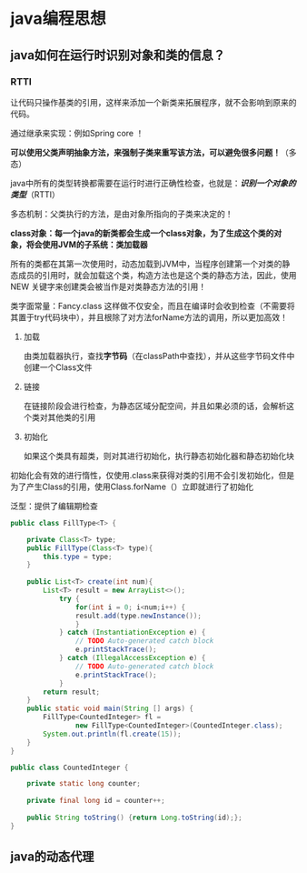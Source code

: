 # java编程思想

## java如何在运行时识别对象和类的信息？

### RTTI

让代码只操作基类的引用，这样来添加一个新类来拓展程序，就不会影响到原来的代码。

通过继承来实现：例如Spring core ！

**可以使用父类声明抽象方法，来强制子类来重写该方法，可以避免很多问题！**（多态）

java中所有的类型转换都需要在运行时进行正确性检查，也就是：***识别一个对象的类型***（RTTI）

多态机制：父类执行的方法，是由对象所指向的子类来决定的！

**class对象：每一个java的新类都会生成一个class对象，为了生成这个类的对象，将会使用JVM的子系统：类加载器**

所有的类都在其第一次使用时，动态加载到JVM中，当程序创建第一个对类的静态成员的引用时，就会加载这个类，构造方法也是这个类的静态方法，因此，使用NEW 关键字来创建类会被当作是对类静态方法的引用！



类字面常量：Fancy.class 这样做不仅安全，而且在编译时会收到检查（不需要将其置于try代码块中），并且根除了对方法forName方法的调用，所以更加高效！

1. 加载

   由类加载器执行，查找**字节码**（在classPath中查找），并从这些字节码文件中创建一个Class文件

2. 链接

   在链接阶段会进行检查，为静态区域分配空间，并且如果必须的话，会解析这个类对其他类的引用

3. 初始化

   如果这个类具有超类，则对其进行初始化，执行静态初始化器和静态初始化块

初始化会有效的进行惰性，仅使用.class来获得对类的引用不会引发初始化，但是为了产生Class的引用，使用Class.forName（）立即就进行了初始化

泛型：提供了编辑期检查

```java
public class FillType<T> {

	private Class<T> type;
	public FillType(Class<T> type){
		this.type = type;
	}
	
	public List<T> create(int num){
		List<T> result = new ArrayList<>();
			try {
				for(int i = 0; i<num;i++) {
				result.add(type.newInstance());
				}
			} catch (InstantiationException e) {
				// TODO Auto-generated catch block
				e.printStackTrace();
			} catch (IllegalAccessException e) {
				// TODO Auto-generated catch block
				e.printStackTrace();
			}
		return result;
	}
	public static void main(String [] args) {
		FillType<CountedInteger> fl = 
				new FillType<CountedInteger>(CountedInteger.class);
		System.out.println(fl.create(15));
	}
}
```

```java
public class CountedInteger {

	private static long counter;
	
	private final long id = counter++;
	
	public String toString() {return Long.toString(id);};
}

```

## java的动态代理


